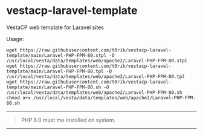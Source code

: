 # vestacp-laravel-template
VestaCP web template for Laravel sites

Usage:

```
wget https://raw.githubusercontent.com/t0rik/vestacp-laravel-template/main/Laravel-PHP-FPM-80.stpl -O /usr/local/vesta/data/templates/web/apache2/Laravel-PHP-FPM-80.stpl
wget https://raw.githubusercontent.com/t0rik/vestacp-laravel-template/main/Laravel-PHP-FPM-80.tpl -O /usr/local/vesta/data/templates/web/apache2/Laravel-PHP-FPM-80.tpl
wget https://raw.githubusercontent.com/t0rik/vestacp-laravel-template/main/Laravel-PHP-FPM-80.sh -O /usr/local/vesta/data/templates/web/apache2/Laravel-PHP-FPM-80.sh
chmod a+x /usr/local/vesta/data/templates/web/apache2/Laravel-PHP-FPM-80.sh
```
---

> PHP 8.0 must me installed on system.
---

